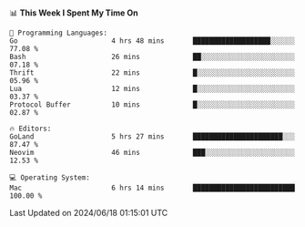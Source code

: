 <!--START_SECTION:waka-->
📊 **This Week I Spent My Time On** 

```text
💬 Programming Languages: 
Go                       4 hrs 48 mins       ███████████████████░░░░░░   77.08 % 
Bash                     26 mins             ██░░░░░░░░░░░░░░░░░░░░░░░   07.18 % 
Thrift                   22 mins             █░░░░░░░░░░░░░░░░░░░░░░░░   05.96 % 
Lua                      12 mins             █░░░░░░░░░░░░░░░░░░░░░░░░   03.37 % 
Protocol Buffer          10 mins             █░░░░░░░░░░░░░░░░░░░░░░░░   02.87 % 

🔥 Editors: 
GoLand                   5 hrs 27 mins       ██████████████████████░░░   87.47 % 
Neovim                   46 mins             ███░░░░░░░░░░░░░░░░░░░░░░   12.53 % 

💻 Operating System: 
Mac                      6 hrs 14 mins       █████████████████████████   100.00 % 
```


 Last Updated on 2024/06/18 01:15:01 UTC
<!--END_SECTION:waka-->
